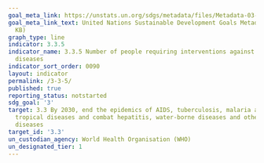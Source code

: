 ```yaml
---
goal_meta_link: https://unstats.un.org/sdgs/metadata/files/Metadata-03-03-05.pdf
goal_meta_link_text: United Nations Sustainable Development Goals Metadata (PDF 390
  KB)
graph_type: line
indicator: 3.3.5
indicator_name: 3.3.5 Number of people requiring interventions against neglected tropical
  diseases
indicator_sort_order: 0090
layout: indicator
permalink: /3-3-5/
published: true
reporting_status: notstarted
sdg_goal: '3'
target: 3.3 By 2030, end the epidemics of AIDS, tuberculosis, malaria and neglected
  tropical diseases and combat hepatitis, water-borne diseases and other communicable
  diseases
target_id: '3.3'
un_custodian_agency: World Health Organisation (WHO)
un_designated_tier: 1
---
```

